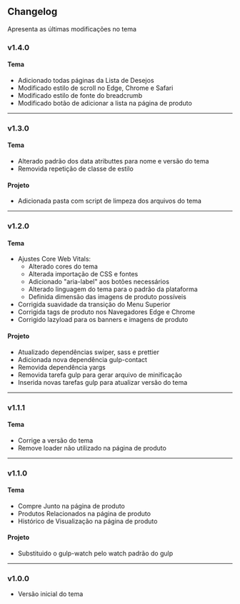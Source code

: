 ## Changelog
Apresenta as últimas modificações no tema

### v1.4.0

#### Tema
- Adicionado todas páginas da Lista de Desejos
- Modificado estilo de scroll no Edge, Chrome e Safari
- Modificado estilo de fonte do breadcrumb
- Modificado botão de adicionar a lista na página de produto 

----------
### v1.3.0

#### Tema
- Alterado padrão dos data atributtes para nome e versão do tema
- Removida repetição de classe de estilo

#### Projeto
-  Adicionada pasta com script de limpeza dos arquivos do tema

----------
### v1.2.0

#### Tema
- Ajustes Core Web Vitals:
    - Alterado cores do tema
    - Alterada importação de CSS e fontes
    - Adicionado "aria-label" aos botões necessários
    - Alterado linguagem do tema para o padrão da plataforma
    - Definida dimensão das imagens de produto possíveis
- Corrigida suavidade da transição do Menu Superior
- Corrigida tags de produto nos Navegadores Edge e Chrome
- Corrigido lazyload para os banners e imagens de produto

#### Projeto
- Atualizado dependências swiper, sass e prettier
- Adicionada nova dependência gulp-contact
- Removida dependência yargs
- Removida tarefa gulp para gerar arquivo de minificação
- Inserida novas tarefas gulp para atualizar versão do tema 

----------
### v1.1.1

#### Tema
- Corrige a versão do tema
- Remove loader não utilizado na página de produto

----------
### v1.1.0

#### Tema
- Compre Junto na página de produto
- Produtos Relacionados na página de produto
- Histórico de Visualização na página de produto

#### Projeto
- Substituido o gulp-watch pelo watch padrão do gulp

----------
### v1.0.0
- Versão inicial do tema